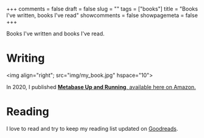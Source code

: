 +++
comments = false
draft = false
slug = ""
tags = ["books"]
title = "Books I've written, books I've read"
showcomments = false
showpagemeta = false
+++

Books I've written and books I've read.

# Writing

<img align="right"; src="img/my_book.jpg" hspace="10">

In 2020, I published [**Metabase Up and Running**, available here on Amazon.](https://www.amazon.com/Metabase-Running-Introduce-intelligence-analytics/dp/1800202318)

# Reading

I love to read and try to keep my reading list updated on [Goodreads](https://www.goodreads.com/user/show/706046-tim-abraham).
